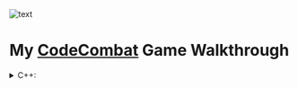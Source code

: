 <picture>
  <source media="(prefers-color-scheme: dark)" srcset="https://user-images.githubusercontent.com/114851245/197361567-2ad617b1-fdaa-49ca-800f-a345f158ff7c.png">
  <source media="(prefers-color-scheme: light)" srcset="https://user-images.githubusercontent.com/114851245/197361566-35a462cd-337b-4d2f-b60f-ca0d88e072de.png">
  <img alt="text" src="https://user-images.githubusercontent.com/114851245/197361566-35a462cd-337b-4d2f-b60f-ca0d88e072de.png">
</picture>

# My [CodeCombat](https://codecombat.com/) Game Walkthrough

<details><summary>C++:</summary>
<p>

  * [C++ Battle Scripts](https://github.com/AmmFed/CodeCombat-GameWalkthrough/blob/main/Languages/C++/amar-battles.cpp)
  * [C++ Levels](https://github.com/AmmFed/CodeCombat-GameWalkthrough/blob/main/Languages/C++/amar-levels.cpp)
  * C++ Ref(s): [Gloss](https://developer.mozilla.org/en-US/docs/Web/C++/Reference) - [Guide](https://developer.mozilla.org/en-US/docs/Web/C++/Guide) - [Style](https://google.github.io/styleguide/jsguide.html)

</p>
</details>
